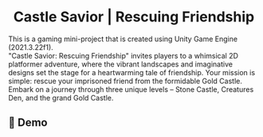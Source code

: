 <h1 align="center" id="title">Castle Savior | Rescuing Friendship</h1>

<p id="description">This is a gaming mini-project that is created using Unity Game Engine (2021.3.22f1). <br>"Castle Savior: Rescuing Friendship" invites players to a whimsical 2D platformer adventure, where the vibrant landscapes and imaginative designs set the stage for a heartwarming tale of friendship. Your mission is simple: rescue your imprisoned friend from the formidable Gold Castle. Embark on a journey through three unique levels – Stone Castle, Creatures Den, and the grand Gold Castle.</p>

<h2>🚀 Demo</h2>

<a href="https://drive.google.com/file/d/1xxOf9d8ahK9XwWuognEsopMEbQGxoy5B/view?usp=drive_link"/>
 
  

